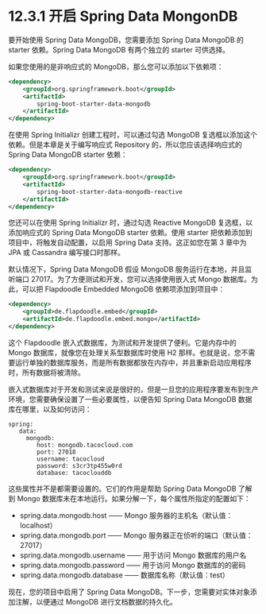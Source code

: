 # 12.3.1 开启 Spring Data MongonDB

要开始使用 Spring Data MongoDB，您需要添加 Spring Data MongoDB 的 starter 依赖。Spring Data MongoDB 有两个独立的 starter 可供选择。

如果您使用的是非响应式的 MongoDB，那么您可以添加以下依赖项：

```xml
<dependency>
    <groupId>org.springframework.boot</groupId>
    <artifactId>
        spring-boot-starter-data-mongodb
    </artifactId>
</dependency>
```

在使用 Spring Initializr 创建工程时，可以通过勾选 MongoDB 复选框以添加这个依赖。但是本章是关于编写响应式 Repository 的，所以您应该选择响应式的 Spring Data MongoDB starter 依赖：

```xml
<dependency>
    <groupId>org.springframework.boot</groupId>
    <artifactId>
        spring-boot-starter-data-mongodb-reactive
    </artifactId>
</dependency>
```

您还可以在使用 Spring Initializr 时，通过勾选 Reactive MongoDB 复选框，以添加响应式的 Spring Data MongoDB starter 依赖。使用 starter 把依赖添加到项目中，将触发自动配置，以启用 Spring Data 支持。这正如您在第 3 章中为 JPA 或 Cassandra 编写接口时那样。

默认情况下，Spring Data MongoDB 假设 MongoDB 服务运行在本地，并且监听端口 27017。为了方便测试和开发，您可以选择使用嵌入式 Mongo 数据库。为此，可以把 Flapdoodle Embedded MongoDB 依赖项添加到项目中：

```xml
<dependency>
    <groupId>de.flapdoodle.embed</groupId>
    <artifactId>de.flapdoodle.embed.mongo</artifactId>
</dependency>
```

这个 Flapdoodle 嵌入式数据库，为测试和开发提供了便利。它是内存中的 Mongo 数据库，就像您在处理关系型数据库时使用 H2 那样。也就是说，您不需要运行单独的数据库服务，而是所有数据都放在内存中，并且重新启动应用程序时，所有数据将被清除。

嵌入式数据库对于开发和测试来说是很好的，但是一旦您的应用程序要发布到生产环境，您需要确保设置了一些必要属性，以便告知 Spring Data MongoDB 数据库在哪里，以及如何访问：

```
spring:
   data:
     mongodb:
        host: mongodb.tacocloud.com
        port: 27018
        username: tacocloud
        password: s3cr3tp455w0rd
        database: tacoclouddb
```

这些属性并不是都需要设置的。它们的作用是帮助 Spring Data MongoDB 了解到 Mongo 数据库未在本地运行。如果分解一下，每个属性所指定的配置如下：

*  spring.data.mongodb.host —— Mongo 服务器的主机名（默认值：localhost）
*  spring.data.mongodb.port —— Mongo 服务器正在侦听的端口（默认值：27017）
*  spring.data.mongodb.username —— 用于访问 Mongo 数据库的用户名
*  spring.data.mongodb.password —— 用于访问 Mongo 数据库的的密码
*  spring.data.mongodb.database —— 数据库名称（默认值：test）

现在，您的项目中启用了 Spring Data MongoDB。下一步，您需要对实体对象添加注解，以便通过 MongoDB 进行文档数据的持久化。

